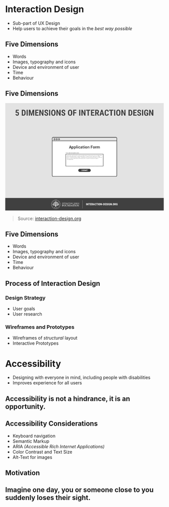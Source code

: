 # Interaction Design
- Sub-part of UX Design
- Help users to achieve their goals in the *best way possible*


## Five Dimensions
- Words
- Images, typography and icons
- Device and environment of user
- Time
- Behaviour


## Five Dimensions
![Five Dimensions](images/dimensions-of-interaction-design.gif)
> Source: [interaction-design.org](https://public-media.interaction-design.org/images/uploads/31d533650b478341a0b9f6526930fa18.gif)


## Five Dimensions
- Words
- Images, typography and icons
- Device and environment of user
- Time
- Behaviour


## Process of Interaction Design


### Design Strategy
- User goals
- User research


### Wireframes and Prototypes
- Wireframes of *structural* layout
- Interactive Prototypes



# Accessibility
- Designing with everyone in mind, including people with disabilities
- Improves experience for all users


## Accessibility is not a hindrance, it is an opportunity.


## Accessibility Considerations
- Keyboard navigation
- Semantic Markup
- ARIA *(Accessible Rich Internet Applications)*
- Color Contrast and Text Size
- Alt-Text for images


## Motivation


## Imagine one day, you or someone close to you suddenly loses their sight.
